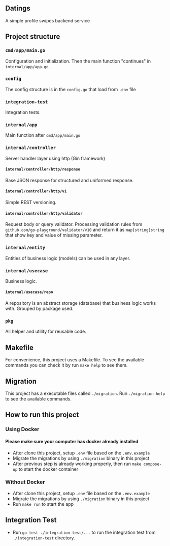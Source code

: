 ## Datings
A simple profile swipes backend service

## Project structure
### `cmd/app/main.go`
Configuration and initialization. Then the main function "continues" in
`internal/app/app.go`.

### `config`
The config structure is in the `config.go` that load from `.env` file

### `integration-test`
Integration tests.

### `internal/app`
Main function after `cmd/app/main.go`

### `internal/controller`
Server handler layer using http (Gin framework)

#### `internal/controller/http/response`
Base JSON response for structured and uniformed response.

#### `internal/controller/http/v1`
Simple REST versioning.

#### `internal/controller/http/validator`
Request body or query validator. Processing validation rules from `github.com/go-playground/validator/v10` and return it as `map[string]string` that show key and value of missing parameter.

### `internal/entity`
Entities of business logic (models) can be used in any layer.

### `internal/usecase`
Business logic.

#### `internal/usecase/repo`
A repository is an abstract storage (database) that business logic works with. Grouped by package used.

### `pkg`
All helper and utility for reusable code.

## Makefile
For convenience, this project uses a Makefile. To see the available commands you can check it by run `make help` to see them.

## Migration
This project has a executable files called `./migration`. Run `./migration help` to see the available commands.

## How to run this project
### Using Docker
#### Please make sure your computer has docker already installed
- After clone this project, setup `.env` file based on the `.env.example`
- Migrate the migrations by using `./migration` binary in this project
- After previous step is already working properly, then run `make compose-up` to start the docker container
### Without Docker
- After clone this project, setup `.env` file based on the `.env.example`
- Migrate the migrations by using `./migration` binary in this project
- Run `make run` to start the app

## Integration Test
- Run `go test ./integration-test/...` to run the integration test from `./integration-test` directory.